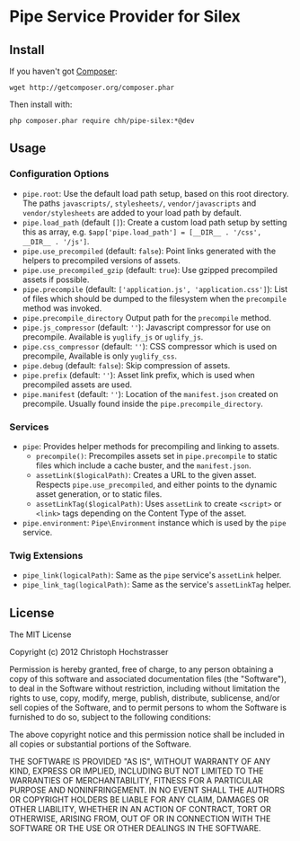 # Pipe Service Provider for Silex

## Install

If you haven't got [Composer](http://getcomposer.org):

    wget http://getcomposer.org/composer.phar

Then install with:

    php composer.phar require chh/pipe-silex:*@dev

## Usage

### Configuration Options

* `pipe.root`: Use the default load path setup, based on this root
  directory. The paths `javascripts/`, `stylesheets/`,
  `vendor/javascripts` and `vendor/stylesheets` are added to your load
  path by default.
* `pipe.load_path` (default `[]`): Create a custom load path setup by setting this as
  array, e.g. `$app['pipe.load_path'] = [__DIR__ . '/css', __DIR__ . '/js']`.
* `pipe.use_precompiled` (default: `false`): Point links generated with
  the helpers to precompiled versions of assets.
* `pipe.use_precompiled_gzip` (default: `true`): Use gzipped precompiled assets
  if possible.
* `pipe.precompile` (default: `['application.js', 'application.css']`):
  List of files which should be dumped to the filesystem when the
  `precompile` method was invoked.
* `pipe.precompile_directory`
  Output path for the `precompile` method.
* `pipe.js_compressor` (default: `''`):
  Javascript compressor for use on precompile. Available is `yuglify_js`
  or `uglify_js`.
* `pipe.css_compressor` (default: `''`):
  CSS compressor which is used on precompile, Available is only
  `yuglify_css`.
* `pipe.debug` (default: `false`):
  Skip compression of assets.
* `pipe.prefix` (default: `''`):
  Asset link prefix, which is used when precompiled assets are used.
* `pipe.manifest` (default: `''`):
  Location of the `manifest.json` created on precompile. Usually found
  inside the `pipe.precompile_directory`.

### Services

* `pipe`: Provides helper methods for precompiling and linking to
  assets.
  * `precompile()`:
    Precompiles assets set in `pipe.precompile` to static files which
    include a cache buster, and the `manifest.json`.
  * `assetLink($logicalPath)`:
    Creates a URL to the given asset. Respects `pipe.use_precompiled`,
    and either points to the dynamic asset generation, or to static files.
  * `assetLinkTag($logicalPath)`:
    Uses `assetLink` to create `<script>` or `<link>` tags depending on
    the Content Type of the asset.
* `pipe.environment`: `Pipe\Environment` instance which is used by the
  `pipe` service.

### Twig Extensions

* `pipe_link(logicalPath)`: Same as the `pipe` service's `assetLink`
  helper.
* `pipe_link_tag(logicalPath)`: Same as the service's `assetLinkTag`
  helper.

## License

The MIT License

Copyright (c) 2012 Christoph Hochstrasser

Permission is hereby granted, free of charge, to any person obtaining a copy
of this software and associated documentation files (the "Software"), to deal
in the Software without restriction, including without limitation the rights
to use, copy, modify, merge, publish, distribute, sublicense, and/or sell
copies of the Software, and to permit persons to whom the Software is
furnished to do so, subject to the following conditions:

The above copyright notice and this permission notice shall be included in
all copies or substantial portions of the Software.

THE SOFTWARE IS PROVIDED "AS IS", WITHOUT WARRANTY OF ANY KIND, EXPRESS OR
IMPLIED, INCLUDING BUT NOT LIMITED TO THE WARRANTIES OF MERCHANTABILITY,
FITNESS FOR A PARTICULAR PURPOSE AND NONINFRINGEMENT. IN NO EVENT SHALL THE
AUTHORS OR COPYRIGHT HOLDERS BE LIABLE FOR ANY CLAIM, DAMAGES OR OTHER
LIABILITY, WHETHER IN AN ACTION OF CONTRACT, TORT OR OTHERWISE, ARISING FROM,
OUT OF OR IN CONNECTION WITH THE SOFTWARE OR THE USE OR OTHER DEALINGS IN
THE SOFTWARE.

